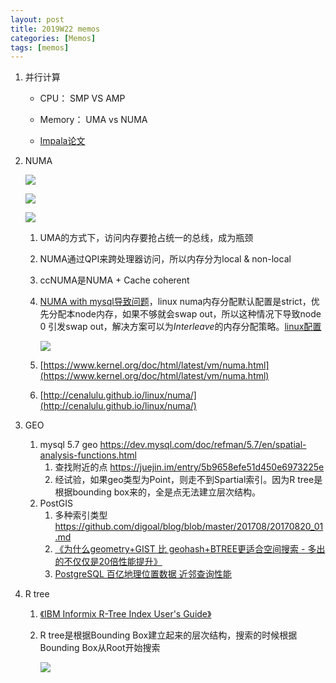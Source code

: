 ```yaml
---
layout: post
title: 2019W22 memos
categories: [Memos]
tags: [memos]
---
```




1. 并行计算

   - CPU： SMP VS AMP
   - Memory： UMA vs NUMA

   - [Impala论文](http://cidrdb.org/cidr2015/Papers/CIDR15_Paper28.pdf) 

2. NUMA

   ![](https://i1.wp.com/jcole.us/blog/files/numa-architecture.png)

   ![](https://pic2.zhimg.com/80/v2-506fffc69a8ea8f8803519ea37398689_hd.jpg)

   ![](https://pic2.zhimg.com/80/v2-297955de826e36183869efe780f1c219_hd.jpg)

   1. UMA的方式下，访问内存要抢占统一的总线，成为瓶颈

   2. NUMA通过QPI来跨处理器访问，所以内存分为local & non-local

   3. ccNUMA是NUMA + Cache coherent

   4. [NUMA with mysql导致问题](https://blog.jcole.us/2010/09/28/mysql-swap-insanity-and-the-numa-architecture/)，linux numa内存分配默认配置是strict，优先分配本node内存，如果不够就会swap out，所以这种情况下导致node 0 引发swap out，解决方案可以为*Interleave*的内存分配策略。[linux配置](https://access.redhat.com/documentation/en-us/red_hat_enterprise_linux/6/html/virtualization_tuning_and_optimization_guide/sect-virtualization_tuning_optimization_guide-numa-allocation_policy)  

      ![](https://i2.wp.com/jcole.us/blog/files/numa-imbalanced-allocation.png)

   5. [https://www.kernel.org/doc/html/latest/vm/numa.html](https://www.kernel.org/doc/html/latest/vm/numa.html)

   6. [http://cenalulu.github.io/linux/numa/](http://cenalulu.github.io/linux/numa/)

3. GEO

   1. mysql 5.7 geo   https://dev.mysql.com/doc/refman/5.7/en/spatial-analysis-functions.html   
      1. 查找附近的点 https://juejin.im/entry/5b9658efe51d450e6973225e
      2. 经试验，如果geo类型为Point，则走不到Spartial索引。因为R tree是根据bounding box来的，全是点无法建立层次结构。
   2. PostGIS  
      1. 多种索引类型 https://github.com/digoal/blog/blob/master/201708/20170820_01.md
      2. [《为什么geometry+GIST 比 geohash+BTREE更适合空间搜索 - 多出的不仅仅是20倍性能提升》](https://github.com/digoal/blog/blob/master/201804/20180417_01.md)
      3. [PostgreSQL 百亿地理位置数据 近邻查询性能](https://github.com/digoal/blog/blob/master/201601/20160119_01.md)

4. R tree

   1. [《IBM Informix R-Tree Index User's Guide》](https://www.ibm.com/support/knowledgecenter/en/SSGU8G_11.50.0/com.ibm.rtree.doc/rtree02.htm)

   2. R tree是根据Bounding Box建立起来的层次结构，搜索的时候根据Bounding Box从Root开始搜索

      ![](https://www.ibm.com/support/knowledgecenter/SSGU8G_11.50.0/com.ibm.rtree.doc/rtree000.gif)

   

   